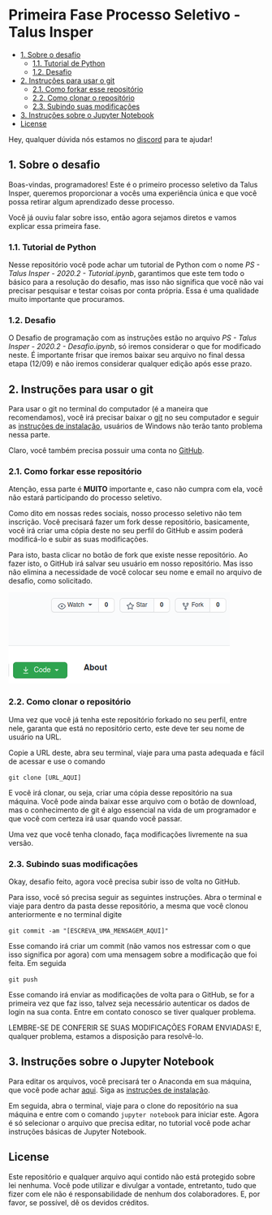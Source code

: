 # Primeira Fase Processo Seletivo - Talus Insper

- <a href="#sobre-desafio">1. Sobre o desafio</a>
    - <a href="#tutorial-python">1.1. Tutorial de Python</a>
    - <a href="#desafio">1.2. Desafio</a>
- <a href="#instrucoes-git">2. Instruções para usar o git</a>
    - <a href="#fork-repositorio">2.1. Como forkar esse repositório</a>
    - <a href="#clone-repositorio">2.2. Como clonar o repositório</a>
    - <a href="#subindo-repositorio">2.3. Subindo suas modificações</a>
- <a href="#instrucoes-jupyter">3. Instruções sobre o Jupyter Notebook</a>
- [License](#license)

Hey, qualquer dúvida nós estamos no [discord](https://discord.gg/mCp7BD) para te ajudar!

<h2 id="sobre-desafio">1. Sobre o desafio</h2>

Boas-vindas, programadores! Este é o primeiro processo seletivo da Talus Insper, queremos proporcionar a vocês uma experiência única e que você possa retirar algum aprendizado desse processo.

Você já ouviu falar sobre isso, então agora sejamos diretos e vamos explicar essa primeira fase.

<h3 id="tutorial-python">1.1. Tutorial de Python</h3>

Nesse repositório você pode achar um tutorial de Python com o nome *PS - Talus Insper - 2020.2 - Tutorial.ipynb*, garantimos que este tem todo o básico para a resolução do desafio, mas isso não significa que você não vai precisar pesquisar e testar coisas por conta própria. Essa é uma qualidade muito importante que procuramos.

<h3 id="desafio">1.2. Desafio</h3>

O Desafio de programação com as instruções estão no arquivo *PS - Talus Insper - 2020.2 - Desafio.ipynb*, só iremos considerar o que for modificado neste. É importante frisar que iremos baixar seu arquivo no final dessa etapa (12/09) e não iremos considerar qualquer edição após esse prazo.

<h2 id="instrucoes-git">2. Instruções para usar o git</h2>

Para usar o git no terminal do computador (é a maneira que recomendamos), você irá precisar baixar o [git](https://git-scm.com/downloads) no seu computador e seguir as [instruções de instalação](https://git-scm.com/book/pt-br/v2/Come%C3%A7ando-Instalando-o-Git), usuários de Windows não terão tanto problema nessa parte.

Claro, você também precisa possuir uma conta no [GitHub](https://github.com/).

<h3 id="fork-repositorio">2.1. Como forkar esse repositório</h3>

Atenção, essa parte é __MUITO__ importante e, caso não cumpra com ela, você não estará participando do processo seletivo.

Como dito em nossas redes sociais, nosso processo seletivo não tem inscrição. Você precisará fazer um fork desse repositório, basicamente, você irá criar uma cópia deste no seu perfil do GitHub e assim poderá modificá-lo e subir as suas modificações.

Para isto, basta clicar no botão de fork que existe nesse repositório. Ao fazer isto, o GitHub irá salvar seu usuário em nosso repositório. Mas isso não elimina a necessidade de você colocar seu nome e email no arquivo de desafio, como solicitado.

![imagem fork repositorio](./img/fork-repositorio.png)

<h3 id="clone-repositorio">2.2. Como clonar o repositório</h3>

Uma vez que você já tenha este repositório forkado no seu perfil, entre nele, garanta que está no repositório certo, este deve ter seu nome de usuário na URL.

Copie a URL deste, abra seu terminal, viaje para uma pasta adequada e fácil de acessar e use o comando

`git clone [URL_AQUI]`

E você irá clonar, ou seja, criar uma cópia desse repositório na sua máquina. Você pode ainda baixar esse arquivo com o botão de download, mas o conhecimento de git é algo essencial na vida de um programador e que você com certeza irá usar quando você passar.

Uma vez que você tenha clonado, faça modificações livremente na sua versão.

<h3 id="subindo-repositorio">2.3. Subindo suas modificações</h3>

Okay, desafio feito, agora você precisa subir isso de volta no GitHub.

Para isso, você só precisa seguir as seguintes instruções. Abra o terminal e viaje para dentro da pasta desse repositório, a mesma que você clonou anteriormente e no terminal digite

`git commit -am "[ESCREVA_UMA_MENSAGEM_AQUI]"`

Esse comando irá criar um commit (não vamos nos estressar com o que isso significa por agora) com uma mensagem sobre a modificação que foi feita. Em seguida

`git push`

Esse comando irá enviar as modificações de volta para o GitHub, se for a primeira vez que faz isso, talvez seja necessário autenticar os dados de login na sua conta. Entre em contato conosco se tiver qualquer problema.

LEMBRE-SE DE CONFERIR SE SUAS MODIFICAÇÕES FORAM ENVIADAS! E, qualquer problema, estamos a disposição para resolvê-lo.

<h2 id="instrucoes-jupyter">3. Instruções sobre o Jupyter Notebook</h2>

Para editar os arquivos, você precisará ter o Anaconda em sua máquina, que você pode achar [aqui](https://www.anaconda.com/products/individual). Siga as [instruções de instalação](https://docs.anaconda.com/anaconda/install/).

Em seguida, abra o terminal, viaje para o clone do repositório na sua máquina e entre com o comando `jupyter notebook` para iniciar este. Agora é só selecionar o arquivo que precisa editar, no tutorial você pode achar instruções básicas de Jupyter Notebook.

## License

Este repositório e qualquer arquivo aqui contido não está protegido sobre lei nenhuma. Você pode utilizar e divulgar a vontade, entretanto, tudo que fizer com ele não é responsabilidade de nenhum dos colaboradores. E, por favor, se possível, dê os devidos créditos.